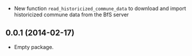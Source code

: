 - New function `read_historicized_commune_data` to download and import
  historicized commune data from the BfS server

## 0.0.1 (2014-02-17)

- Empty package.
